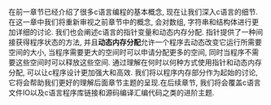 在前一章节已经介绍了很多c语言编程的基本概念, 现在让我们深入c语言的细节. 在这一章中我们将重新审视之前章节中的概念, 会对数组, 字符串和结构体进行更加详细的讨论. 我们也会阐述c语言的指针变量和动态内存分配. 指针提供了一种间接获得程序状态的方法, 并且**动态内存分配**允许一个程序去动态改变它运行所需要空间的大小, 当程序需要更大的空间时可以申请分配更多的空间, 同时当程序不需要这些空间时可以释放这些空间. 通过理解在何时以何种方式使用指针和动态内存分配, 可以让c程序设计更加强大和高效.
我们将以程序内存部分作为起始的讨论, 它将会帮助我们更好的理解后面章节主题的呈现.在后续章节, 我们将会覆盖c语言文件IO以及c语言程序库链接和源码编译汇编代码之类的进阶主题.
